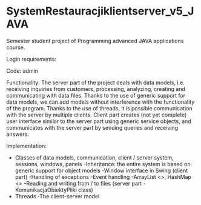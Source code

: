 # SystemRestauracjiklientserver_v5_JAVA
Semester student project of Programming advanced JAVA applications course.

Login requirements:

Code: admin

Functionality:
The server part of the project deals with data models, i.e. receiving inquiries from
customers, processing, analyzing, creating and communicating with data files.
Thanks to the use of generic support for data models, we can add models without
interference with the functionality of the program. Thanks to the use of threads, it is possible
communication with the server by multiple clients. Client part creates (not yet complete)
user interface similar to the server part using generic service
objects, and communicates with the server part by sending queries and receiving answers.

Implementation:
- Classes of data models, communication, client / server system, sessions, windows, panels
-Inheritance: the entire system is based on generic support for object models
-Window interface in Swing (client part)
-Handling of exceptions
-Event handling
-ArrayList <>, HashMap <>
-Reading and writing from / to files (server part - KomunikacjaObiektyPliki class)
- Threads
-The client-server model
